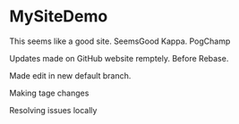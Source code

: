 # MySiteDemo

This seems like a good site.
SeemsGood Kappa.
PogChamp

Updates made on GitHub website remptely.
Before Rebase.

Made edit in new default branch.

Making tage changes

Resolving issues locally
